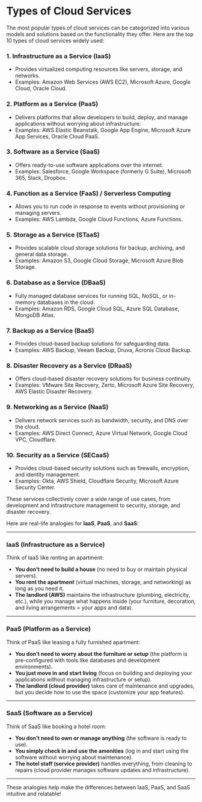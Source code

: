 <h1>Types of Cloud Services</h1>

The most popular types of cloud services can be categorized into various models and solutions based on the functionality they offer. Here are the top 10 types of cloud services widely used:

### 1. **Infrastructure as a Service (IaaS)**
   - Provides virtualized computing resources like servers, storage, and networks.
   - Examples: Amazon Web Services (AWS EC2), Microsoft Azure, Google Cloud, Oracle Cloud.

### 2. **Platform as a Service (PaaS)**
   - Delivers platforms that allow developers to build, deploy, and manage applications without worrying about infrastructure.
   - Examples: AWS Elastic Beanstalk, Google App Engine, Microsoft Azure App Services, Oracle Cloud PaaS.

### 3. **Software as a Service (SaaS)**
   - Offers ready-to-use software applications over the internet.
   - Examples: Salesforce, Google Workspace (formerly G Suite), Microsoft 365, Slack, Dropbox.

### 4. **Function as a Service (FaaS) / Serverless Computing**
   - Allows you to run code in response to events without provisioning or managing servers.
   - Examples: AWS Lambda, Google Cloud Functions, Azure Functions.

### 5. **Storage as a Service (STaaS)**
   - Provides scalable cloud storage solutions for backup, archiving, and general data storage.
   - Examples: Amazon S3, Google Cloud Storage, Microsoft Azure Blob Storage.

### 6. **Database as a Service (DBaaS)**
   - Fully managed database services for running SQL, NoSQL, or in-memory databases in the cloud.
   - Examples: Amazon RDS, Google Cloud SQL, Azure SQL Database, MongoDB Atlas.

### 7. **Backup as a Service (BaaS)**
   - Provides cloud-based backup solutions for safeguarding data.
   - Examples: AWS Backup, Veeam Backup, Druva, Acronis Cloud Backup.

### 8. **Disaster Recovery as a Service (DRaaS)**
   - Offers cloud-based disaster recovery solutions for business continuity.
   - Examples: VMware Site Recovery, Zerto, Microsoft Azure Site Recovery, AWS Elastic Disaster Recovery.

### 9. **Networking as a Service (NaaS)**
   - Delivers network services such as bandwidth, security, and DNS over the cloud.
   - Examples: AWS Direct Connect, Azure Virtual Network, Google Cloud VPC, Cloudflare.

### 10. **Security as a Service (SECaaS)**
   - Provides cloud-based security solutions such as firewalls, encryption, and identity management.
   - Examples: Okta, AWS Shield, Cloudflare Security, Microsoft Azure Security Center.

These services collectively cover a wide range of use cases, from development and infrastructure management to security, storage, and disaster recovery.


Here are real-life analogies for **IaaS**, **PaaS**, and **SaaS**:

---

### **IaaS (Infrastructure as a Service)**  
Think of IaaS like renting an apartment:  
- **You don’t need to build a house** (no need to buy or maintain physical servers).  
- **You rent the apartment** (virtual machines, storage, and networking) as long as you need it.  
- **The landlord (AWS)** maintains the infrastructure (plumbing, electricity, etc.), while you manage what happens inside (your furniture, decoration, and living arrangements = your apps and data).  

---

### **PaaS (Platform as a Service)**  
Think of PaaS like leasing a fully furnished apartment:  
- **You don’t need to worry about the furniture or setup** (the platform is pre-configured with tools like databases and development environments).  
- **You just move in and start living** (focus on building and deploying your applications without managing infrastructure or setup).  
- **The landlord (cloud provider)** takes care of maintenance and upgrades, but you decide how to use the space (customize your app features).  

---

### **SaaS (Software as a Service)**  
Think of SaaS like booking a hotel room:  
- **You don’t need to own or manage anything** (the software is ready to use).  
- **You simply check in and use the amenities** (log in and start using the software without worrying about maintenance).  
- **The hotel staff (service provider)** handles everything, from cleaning to repairs (cloud provider manages software updates and infrastructure).  

--- 

These analogies help make the differences between IaaS, PaaS, and SaaS intuitive and relatable!
